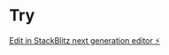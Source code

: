 # Try

[Edit in StackBlitz next generation editor ⚡️](https://stackblitz.com/~/github.com/cyberss20/Try)